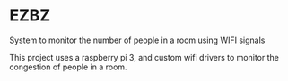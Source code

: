 # EZBZ
System  to monitor the number of people in a room using WIFI signals

This project uses a raspberry pi 3, and custom wifi drivers to monitor the congestion of people in a room.



